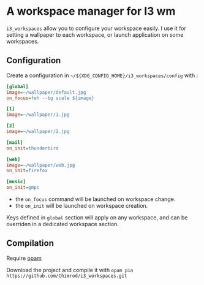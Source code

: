 # A workspace manager for I3 wm


`i3_workspaces` allow you to configure your workspace easily. I use it for
setting a wallpaper to each workspace, or launch application on some
workspaces.

## Configuration

Create a configuration in `~/${XDG_CONFIG_HOME}/i3_workspaces/config` with :

```ini
[global]
image=~/wallpaper/default.jpg
on_focus=feh --bg scale ${image}

[1]
image=~/wallpaper/1.jpg

[2]
image=~/wallpaper/2.jpg

[mail]
on_init=thunderbird

[web]
image=~/wallpaper/web.jpg
on_init=firefox

[music]
on_init=gmpc
```

- the `on_focus` command will be launched on workspace change.
- the `on_init` will be launched on workspace creation.

Keys defined in `global` section will apply on any workspace, and can be
overriden in a dedicated workspace section.

## Compilation

Require [opam](http://opam.ocaml.org/)

Download the project and compile it with `opam pin https://github.com/Chimrod/i3_workspaces.git`
